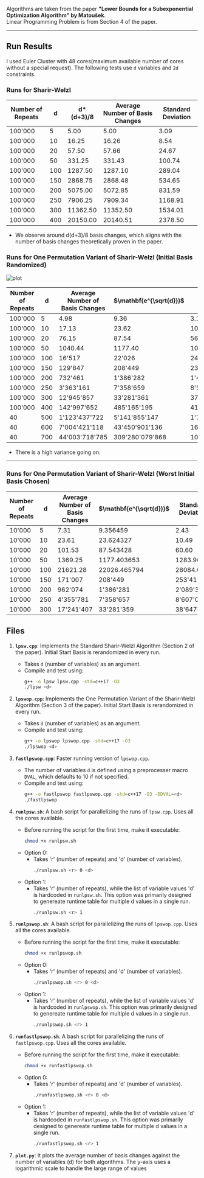 Algorithms are taken from the paper **"Lower Bounds for a Subexponential Optimization Algorithm" by Matoušek**.  
Linear Programming Problem is from Section 4 of the paper.

---

## Run Results

I used Euler Cluster with 48 cores(maximum available number of cores without a special request).
The following tests use `d` variables and `2d` constraints.  

### Runs for **Sharir-Welzl**

| **Number of Repeats** | **d** | **d\*(d+3)/8** | **Average Number of Basis Changes** | **Standard Deviation**|
|------------------------|-------|---------------|-------------------------------------|--------|
| 100'000 | 5 | 5.00 | 5.00 | 3.09 |
| 100'000 | 10 | 16.25 | 16.26 | 8.54 |
| 100'000 | 20 | 57.50 | 57.66 | 24.67 |
| 100'000 | 50 | 331.25 | 331.43 | 100.74 |
| 100'000 | 100 | 1287.50 | 1287.10 | 289.04 |
| 100'000 | 150 | 2868.75 | 2868.48 | 534.65 |
| 100'000 | 200 | 5075.00 | 5072.85 | 831.59 |
| 100'000 | 250 | 7906.25 | 7909.34 | 1168.91 |
| 100'000 | 300 | 11362.50 | 11352.50 | 1534.01 |
| 100'000 | 400 | 20150.00 | 20140.51 | 2378.50 |


- We observe around d(d+3)/8 basis changes, which aligns with the number of basis changes theoretically proven in the paper.


### Runs for **One Permutation Variant of Sharir-Welzl (Initial Basis Randomized)**

![plot](https://github.com/user-attachments/assets/9b74b69b-48ee-4845-9ee6-e50f5d78832a)


| **Number of Repeats** | **d**   | **Average Number of Basis Changes** | **$\mathbf{e^{\sqrt{d}}}$** | **Standard Deviation** |
|-----------------------|---------|-------------------------------------|------------------------|-----------------------------|
| 100'000               | 5       | 4.98                                | 9.36                   | 3.17                        |
| 100'000               | 10      | 17.13                               | 23.62                  | 10.98                       |
| 100'000               | 20      | 76.15                               | 87.54                  | 56.67                       |
| 100'000               | 50      | 1040.44                             | 1177.40                | 1088.33                     |
| 100'000               | 100     | 16'517                              | 22'026                 | 24'172                      |
| 100'000               | 150     | 129'847                             | 208'449                | 232'435                     |
| 100'000               | 200     | 732'461                             | 1'386'282              | 1'429'494                   |
| 100'000               | 250     | 3'363'161                           | 7'358'659              | 8'576'896                   |
| 100'000               | 300     | 12'945'857                          | 33'281'361             | 37'933'793                  |
| 100'000               | 400     | 142'997'652                         | 485'165'195            | 411'153'281                 |
| 40 | 500 | 1'123'437'722 |5'141'855'147 | 1'775'601'485 |
| 40 | 600 | 7'004'421'118 |43'450'901'136 | 16'745'889'716 |
| 40 | 700 | 44'003'718'785 | 309'280'079'868 |  107'362'015'115 |



- There is a high variance going on.

---
### Runs for **One Permutation Variant of Sharir-Welzl (Worst Initial Basis Chosen)**

| **Number of Repeats** | **d** |  **Average Number of Basis Changes** | **$\mathbf{e^{\sqrt{d}}}$** | **Standard Deviation** |
|------------------------|-------|-------------------|------------------|------------------------|
| 10'000 | 5 | 7.31 | 9.356459 | 2.43 |
| 10'000 | 10 | 23.61 | 23.624327 | 10.49 |
| 10'000 | 20 | 101.53 | 87.543428 | 60.60 |
| 10'000 | 50 | 1369.25 | 1177.403653 | 1283.96 |
| 10'000 | 100 | 21621.28 | 22026.465794 | 28084.03 |
| 10'000 | 150 | 171'007 | 208'449 | 253'411 |
| 10'000 | 200 | 962'074 | 1'386'281 | 2'089'302 |
| 10'000 | 250 | 4'355'781 | 7'358'657 | 8'607'080 |
| 10'000 | 300 | 17'241'407 | 33'281'359 | 38'647'749 |



## Files

1. **`lpsw.cpp`**: Implements the Standard Sharir-Welzl Algorithm (Section 2 of the paper). Initial Start Basis is rerandomized in every run.
   - Takes `d` (number of variables) as an argument.
   - Compile and test using:
     ```bash
     g++ -o lpsw lpsw.cpp -std=c++17 -O3
     ./lpsw <d>
     ```

2. **`lpswop.cpp`**: Implements the One Permutation Variant of the Sharir-Welzl Algorithm (Section 3 of the paper). Initial Start Basis is rerandomized in every run.
   - Takes `d` (number of variables) as an argument.
   - Compile and test using:
     ```bash
     g++ -o lpswop lpswop.cpp -std=c++17 -O3
     ./lpswop <d>
     ```
3. **`fastlpswop.cpp`**: Faster running version of `lpswop.cpp`.
   - The number of variables `d` is defined using a preprocesser macro `DVAL`, which defaults to 10 if not specified.
   - Compile and test using:
     ```bash
     g++ -o fastlpswop fastlpswop.cpp -std=c++17 -O3 -DDVAL=<d>
     ./fastlpswop
     ```

4. **`runlpsw.sh`**: A bash script for parallelizing the runs of `lpsw.cpp`. Uses all the cores available.
   - Before running the script for the first time, make it executable:
     ```bash
     chmod +x runlpsw.sh
     ```
   - Option 0:
       - Takes 'r' (number of repeats) and 'd' (number of variables).
         ```bash
         ./runlpsw.sh <r> 0 <d>
         ```
   - Option 1:
       - Takes 'r' (number of repeats), while the list of variable values 'd' is hardcoded in `runlpsw.sh`. This option was primarily designed to genereate runtime table for multiple d values in a single run.
         ```bash
         ./runlpsw.sh <r> 1
         ```
      
5. **`runlpswop.sh`**: A bash script for parallelizing the runs of `lpswop.cpp`. Uses all the cores available.
   - Before running the script for the first time, make it executable:
     ```bash
     chmod +x runlpswop.sh
     ```
   - Option 0:
       - Takes 'r' (number of repeats) and 'd' (number of variables).
         ```bash
         ./runlpswop.sh <r> 0 <d>
         ```
   - Option 1:
       - Takes 'r' (number of repeats), while the list of variable values 'd' is hardcoded in `runlpswop.sh`. This option was primarily designed to genereate runtime table for multiple d values in a single run.
         ```bash
         ./runlpswop.sh <r> 1
         ```

6. **`runfastlpswop.sh`**: A bash script for parallelizing the runs of `fastlpswop.cpp`. Uses all the cores available.
   - Before running the script for the first time, make it executable:
     ```bash
     chmod +x runfastlpswop.sh
     ```
   - Option 0:
       - Takes 'r' (number of repeats) and 'd' (number of variables).
         ```bash
         ./runfastlpswop.sh <r> 0 <d>
         ```
   - Option 1:
       - Takes 'r' (number of repeats), while the list of variable values 'd' is hardcoded in `runfastlpswop.sh`. This option was primarily designed to genereate runtime table for multiple d values in a single run.
         ```bash
         ./runfastlpswop.sh <r> 1
         ```
7. **`plot.py`**: It plots the average number of basis changes against the number of variables (d) for both algorithms. The y-axis uses a logarithmic scale to handle the large range of values
